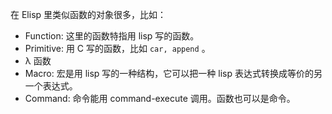 在 Elisp 里类似函数的对象很多，比如：

- Function: 这里的函数特指用 lisp 写的函数。
- Primitive: 用 C 写的函数，比如 `car, append` 。
- λ 函数
- Macro: 宏是用 lisp 写的一种结构，它可以把一种 lisp 表达式转换成等价的另一个表达式。
- Command: 命令能用 command-execute 调用。函数也可以是命令。
